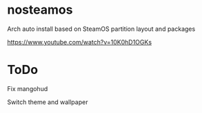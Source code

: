 # nosteamos
Arch auto install based on SteamOS partition layout and packages

https://www.youtube.com/watch?v=10K0hD1OGKs
# ToDo
Fix mangohud

Switch theme and wallpaper
